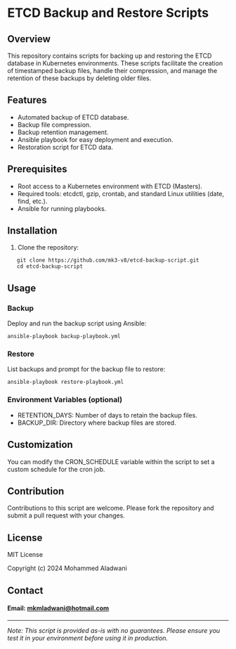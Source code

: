 # ETCD Backup and Restore Scripts

## Overview
This repository contains scripts for backing up and restoring the ETCD database in Kubernetes environments. These scripts facilitate the creation of timestamped backup files, handle their compression, and manage the retention of these backups by deleting older files.

## Features
- Automated backup of ETCD database.
- Backup file compression.
- Backup retention management.
- Ansible playbook for easy deployment and execution.
- Restoration script for ETCD data.

## Prerequisites
- Root access to a Kubernetes environment with ETCD (Masters).
- Required tools: etcdctl, gzip, crontab, and standard Linux utilities (date, find, etc.).
- Ansible for running playbooks.

## Installation
1. Clone the repository:
```
   git clone https://github.com/mk3-v8/etcd-backup-script.git
   cd etcd-backup-script
```
## Usage
### Backup
Deploy and run the backup script using Ansible:
```
ansible-playbook backup-playbook.yml
```
### Restore
List backups and prompt for the backup file to restore:
```
ansible-playbook restore-playbook.yml
```

### Environment Variables (optional)
- RETENTION_DAYS: Number of days to retain the backup files.
- BACKUP_DIR: Directory where backup files are stored.

## Customization
You can modify the CRON_SCHEDULE variable within the script to set a custom schedule for the cron job.

## Contribution
Contributions to this script are welcome. Please fork the repository and submit a pull request with your changes.

## License

MIT License

Copyright (c) 2024 Mohammed Aladwani

## Contact
#### Email: mkmladwani@hotmail.com
---

*Note: This script is provided as-is with no guarantees. Please ensure you test it in your environment before using it in production.*
